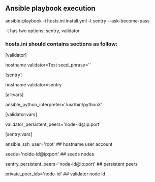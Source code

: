 
## Ansible playbook execution
ansible-playbook -i hosts.ini install.yml -t sentry --ask-become-pass

-t has two options: sentry, validator

### hosts.ini should contains sections as follow:

[validator]

hostname validator=Test seed_phrase=''


[sentry]

hostname validator=sentry

[all:vars]

ansible_python_interpreter='/usr/bin/python3'


[validator:vars]

validator_persistent_peers='node-id@ip:port'


[sentry:vars]

ansible_ssh_user='root' ## hostname user account

seeds='noide-id@ip:port' ## seeds nodes 

sentry_persistent_peers='node-id@ip:port' ## persistent peers

private_peer_ids='node-id' ## validator node id
